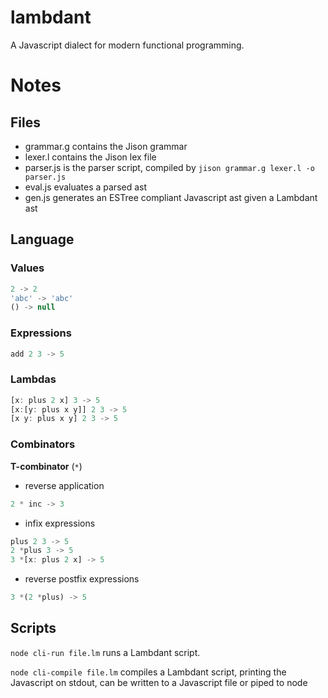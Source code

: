 # lambdant
A Javascript dialect for modern functional programming.

# Notes

## Files

- grammar.g contains the Jison grammar
- lexer.l contains the Jison lex file
- parser.js is the parser script, compiled by `jison grammar.g lexer.l -o parser.js`
- eval.js evaluates a parsed ast
- gen.js generates an ESTree compliant Javascript ast given a Lambdant ast

## Language

### Values
```js
2 -> 2
'abc' -> 'abc'
() -> null
```

### Expressions
```js
add 2 3 -> 5
```

### Lambdas
```js
[x: plus 2 x] 3 -> 5
[x:[y: plus x y]] 2 3 -> 5
[x y: plus x y] 2 3 -> 5
```

### Combinators

**T-combinator** (`*`)
- reverse application
```js
2 * inc -> 3
```

- infix expressions
```js
plus 2 3 -> 5
2 *plus 3 -> 5
3 *[x: plus 2 x] -> 5
```

- reverse postfix expressions
```js
3 *(2 *plus) -> 5
```

## Scripts

`node cli-run file.lm` runs a Lambdant script.

`node cli-compile file.lm` compiles a Lambdant script, printing the Javascript on stdout, can be written to a Javascript file or piped to node

